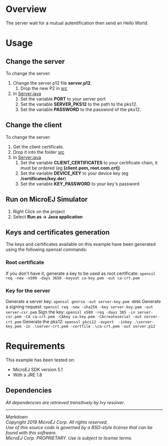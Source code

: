 # Overview

The server wait for a mutual autentification then send an Hello World.

# Usage

## Change the server 

To change the server:
1. Change the server p12 file **server.p12**.
    1. Drop the new P2 in [src](src/)
2. In  [Server.java](src/com/microej/example/iot/ssl/mutual/server/Server.java)
	1. Set the variable **PORT** to your server port
	2. Set the variable **SERVER_PKS12** to the path to the pks12.
	3. Set the variable **PASSWORD** to the password of the pks12.

## Change the client 

To change the server:
1. Get the client certificate.
2. Drop it into the folder [src](src/)
2. In  [Server.java](src/com/microej/example/iot/ssl/mutual/server/Server.java)
 	1. Set the variable **CLIENT_CERTIFICATES** to your certificate chain, it must be ordered (eg **[client.pem, root.com.crt]**)
	2. Set the variable **DEVICE_KEY** to your device key (eg **/certificates/key.der**)
	3. Set the variable **KEY_PASSWORD** to your key's password

## Run on MicroEJ Simulator

1. Right Click on the project
2. Select **Run as -> Java application** 

## Keys and certificates generation

The keys and certificates available on this example have been generated using the following openssl commands:

### Root certificate

If you don't have it, generate a key to be used as root certificate: `openssl req -new -x509 -days 3650 -keyout ca-key.pem -out ca-crt.pem`


### Key for the server

Generate a server key: `openssl genrsa -out server-key.pem 4096`
Generate a signing request: `openssl req -new -sha256 -key server-key.pem -out server-csr.pem`
Sign the key: `openssl x509 -req -days 365 -in server-csr.pem -CA ca-crt.pem -CAkey ca-key.pem -CAcreateserial -out server-crt.pem`
Generate the pks12: `openssl pkcs12 -export  -inkey .\server-key.pem -in .\server-crt.pem -certfile .\ca-crt.pem -out server.p12`

# Requirements

This example has been tested on:

* MicroEJ SDK version 5.1
* With a JRE 1.8

## Dependencies

_All dependencies are retrieved transitively by Ivy resolver_.

---  
_Markdown_   
_Copyright 2019 MicroEJ Corp. All rights reserved._   
_Use of this source code is governed by a BSD-style license that can be found with this software._   
_MicroEJ Corp. PROPRIETARY. Use is subject to license terms._   